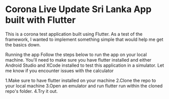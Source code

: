 <h1>Corona Live Update Sri Lanka App built with Flutter</h1>

This is a corona test application built using Flutter. As a test of the framework, I wanted to implement something simple that would help me get the basics down.

Running the app
Follow the steps below to run the app on your local machine. You'll need to make sure you have flutter installed and either Android Studio and XCode installed to test this application in a simulator. Let me know if you encounter issues with the calculator

1.Make sure to have flutter installed on your machine
2.Clone the repo to your local machine
3.Open an emulator and run flutter run within the cloned repo's folder.
4.Try it out.


